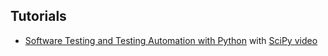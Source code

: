 ## Tutorials

* [Software Testing and Testing Automation with Python](https://leemangeophysicalllc.github.io/testing-with-python/) with [SciPy video](https://www.youtube.com/watch?v=LX2ksGYXJ80)
